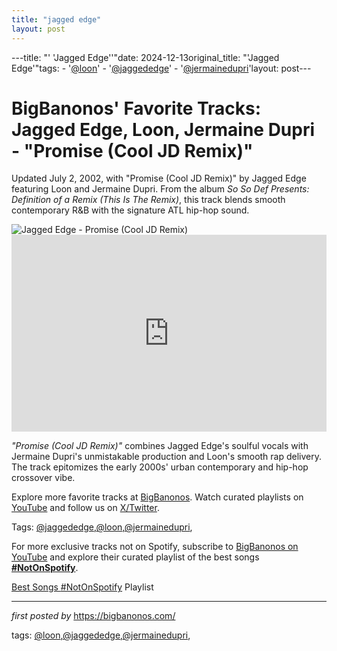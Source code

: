 ```yaml
---
title: "jagged edge"
layout: post
---
```

---title: "' 'Jagged Edge''"date: 2024-12-13original_title: "'Jagged Edge'"tags:  - '[@loon](/tags/loon/)'  - '[@jaggededge](/tags/jaggededge/)'  - '[@jermainedupri](/tags/jermainedupri/)'layout: post---<!-- Post Title --><h1 >BigBanonos' Favorite Tracks: Jagged Edge, Loon, Jermaine Dupri - "Promise (Cool JD Remix)"</h1> <!-- Introductory Text --><p >Updated July 2, 2002, with "Promise (Cool JD Remix)" by Jagged Edge featuring Loon and Jermaine Dupri. From the album *So So Def Presents: Definition of a Remix (This Is The Remix)*, this track blends smooth contemporary R&B with the signature ATL hip-hop sound.</p> <!-- Featured Image --><div > <img src="https://images.squarespace-cdn.com/content/v1/56858337cbced60d3b293aef/1499359029867-P0R3WRQ9LG2NQ0WHB09F/Albumism_JaggedEdge_MainImage1.jpg" alt="Jagged Edge - Promise (Cool JD Remix)" /></div> <!-- YouTube Video Embed --><div > <iframe width="100%" height="315" src="https://www.youtube.com/embed/2Gd-w19840Q" title="Promise (Cool JD Remix)" frameborder="0" allow="accelerometer; autoplay; encrypted-media; gyroscope; picture-in-picture; web-share" referrerpolicy="strict-origin-when-cross-origin" allowfullscreen></iframe></div> <!-- Song Information --><div > <p><em>"Promise (Cool JD Remix)"</em> combines Jagged Edge's soulful vocals with Jermaine Dupri's unmistakable production and Loon's smooth rap delivery. The track epitomizes the early 2000s' urban contemporary and hip-hop crossover vibe.</p></div> <!-- Footer Links --><div > <p>Explore more favorite tracks at <a href="https://bigbanonos.com/" target="_blank">BigBanonos</a>. Watch curated playlists on <a href="https://www.youtube.com/[@BigBanonos](/tags/BigBanonos/)" target="_blank">YouTube</a> and follow us on <a href="https://x.com/bigbanonos" target="_blank">X/Twitter</a>.</p></div> <!-- Tags --><p >Tags: [@jaggededge](/tags/jaggededge/),[@loon](/tags/loon/),[@jermainedupri](/tags/jermainedupri/),</p><!--Subscribe and Playlist Links--><div>    <p>For more exclusive tracks not on Spotify, subscribe to <a href="https://www.youtube.com/[@BigBanonos](/tags/BigBanonos/)" target="_blank">BigBanonos on YouTube</a> and explore their curated playlist of the best songs <strong>[#NotOnSpotify](/tags/NotOnSpotify/)</strong>.</p>    <p><a href="https://www.youtube.com/playlist?list=PLtuNtuTatqI0kFahUCbtbfenC_ET5O_tr" target="_blank">Best Songs [#NotOnSpotify](/tags/NotOnSpotify/) Playlist<br /></a></p></div><hr /><p><em>first posted by</em> <a href="https://bigbanonos.com/" rel="noopener" target="_new">https://bigbanonos.com/</a></p><p>tags: [@loon](/tags/loon/),[@jaggededge](/tags/jaggededge/),[@jermainedupri](/tags/jermainedupri/),</p>